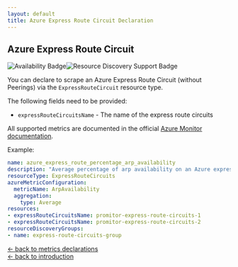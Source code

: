 ```yaml
---
layout: default
title: Azure Express Route Circuit Declaration
---
```


## Azure Express Route Circuit

![Availability Badge](https://img.shields.io/badge/Available%20Starting-v2.0-green.svg)![Resource Discovery Support Badge](https://img.shields.io/badge/Support%20for%20Resource%20Discovery-Yes-green.svg)

You can declare to scrape an Azure Express Route Circuit (without Peerings) via the `ExpressRouteCircuit` resource
type.

The following fields need to be provided:

- `expressRouteCircuitsName` - The name of the express route circuits

All supported metrics are documented in the official [Azure Monitor documentation](https://docs.microsoft.com/en-us/azure/azure-monitor/platform/metrics-supported#microsoftnetworkexpressroutecircuits).

Example:

```yaml
name: azure_express_route_percentage_arp_availability
description: "Average percentage of arp availability on an Azure express route circuits"
resourceType: ExpressRouteCircuits
azureMetricConfiguration:
  metricName: ArpAvailability
  aggregation:
    type: Average
resources:
- expressRouteCircuitsName: promitor-express-route-circuits-1
- expressRouteCircuitsName: promitor-express-route-circuits-2
resourceDiscoveryGroups:
- name: express-route-circuits-group
```

<!-- markdownlint-disable MD033 -->
[&larr; back to metrics declarations](/configuration/v2.x/metrics)<br />
[&larr; back to introduction](/)
<!-- markdownlint-enable -->

